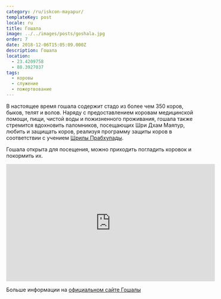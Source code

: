 ```yaml
---
category: /ru/iskcon-mayapur/
templateKey: post
locale: ru
title: Гошала
image: ../../images/posts/goshala.jpg
order: 7
date: 2018-12-06T15:05:09.000Z
description: Гошала
location:
  - 23.4209758
  - 88.3927037
tags:
  - коровы
  - служение
  - пожертвование
---
```


В настоящее время гошала содержит стадо из более чем 350 коров, быков, телят и волов. Наряду с предоставлением коровам медицинской помощи, пищи, чистой воды и пожизненного проживания, гошала также стремится вдохновить паломников, посещающих Шри Дхам Маяпур, любить и защищать коров, реализуя программу защиты коров в соответствии с учением [Шрилы Прабхупады](/ru/srila-prabhupada).

Гошала открыта для посещения, можно приходить погладить коровок и покормить их.

<iframe src="https://www.facebook.com/plugins/video.php?href=https%3A%2F%2Fwww.facebook.com%2FSrimayapurgoshalaoffical%2Fvideos%2F470561123482305%2F&show_text=0&width=560&mute=0" width="560" height="315" style="border:none;overflow:hidden" scrolling="no" frameborder="0" allowTransparency="true" allowFullScreen="true"></iframe>

Больше информации на [официальном сайте Гошалы](https://srimayapurgoshala.com)

<tbd locale="ru" url="mailto:haribol@mayapur.live"></tbd>
